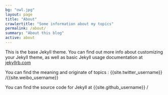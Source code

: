 ```yaml
---
bg: "owl.jpg"
layout: page
title: "About"
crawlertitle: "Some information about my topics"
permalink: /about/
summary: "About this blog"
active: about
---
```


This is the base Jekyll theme. You can find out more info about customizing your Jekyll theme, as well as basic Jekyll usage documentation at [jekyllrb.com](http://jekyllrb.com/)

You can find the meaning and originate of topics :
{{site.twitter_username}} /{{site.weibo_username}}


You can find the source code for Jekyll at
{{site.github_username}} /


